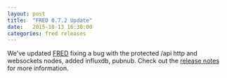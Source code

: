 ```yaml
---
layout: post
title:  "FRED 0.7.2 Update"
date:   2015-10-13 16:30:00
categories: fred releases
---
```

We've updated [FRED](https://fred.sensetecnic.com) fixing a bug with the
protected /api http and websockets nodes, added influxdb, pubnub.  Check out the [release notes](/fred/releases) for more information. 